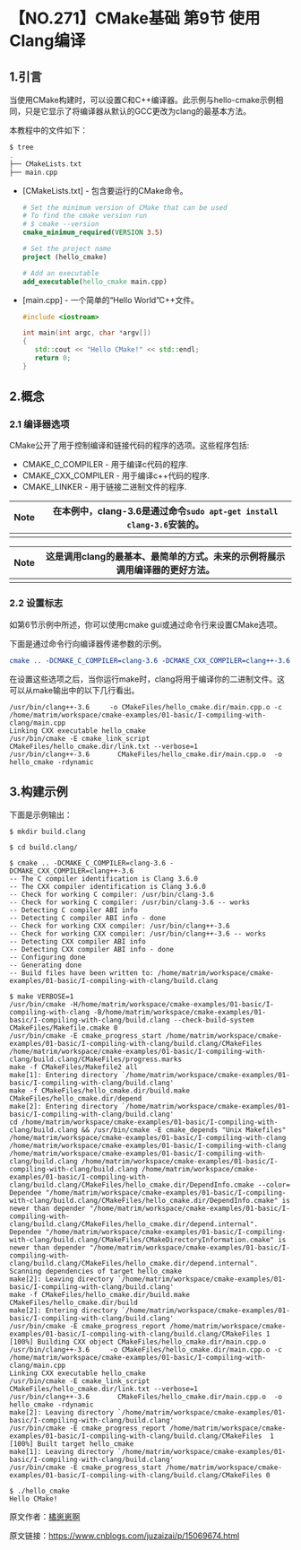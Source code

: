 # 【NO.271】CMake基础 第9节 使用Clang编译

## 1.引言

当使用CMake构建时，可以设置C和C++编译器。此示例与hello-cmake示例相同，只是它显示了将编译器从默认的GCC更改为clang的最基本方法。

本教程中的文件如下：

```objectivec
$ tree
.
├── CMakeLists.txt
├── main.cpp
```

- [CMakeLists.txt] - 包含要运行的CMake命令。

  ```cmake
  # Set the minimum version of CMake that can be used
  # To find the cmake version run
  # $ cmake --version
  cmake_minimum_required(VERSION 3.5)
  
  # Set the project name
  project (hello_cmake)
  
  # Add an executable
  add_executable(hello_cmake main.cpp)
  ```

- [main.cpp] - 一个简单的“Hello World”C++文件。

  ```cpp
  #include <iostream>
  
  int main(int argc, char *argv[])
  {
     std::cout << "Hello CMake!" << std::endl;
     return 0;
  }
  ```

## 2.概念

### 2.1 编译器选项

CMake公开了用于控制编译和链接代码的程序的选项。这些程序包括:

- CMAKE_C_COMPILER - 用于编译c代码的程序.
- CMAKE_CXX_COMPILER - 用于编译c++代码的程序.
- CMAKE_LINKER - 用于链接二进制文件的程序.

| Note | 在本例中，clang-3.6是通过命令`sudo apt-get install clang-3.6`安装的。 |
| ---- | ------------------------------------------------------------ |
|      |                                                              |

| Note | 这是调用clang的最基本、最简单的方式。未来的示例将展示调用编译器的更好方法。 |
| ---- | ------------------------------------------------------------ |
|      |                                                              |

### 2.2 设置标志

如第6节示例中所述，你可以使用cmake gui或通过命令行来设置CMake选项。

下面是通过命令行向编译器传递参数的示例。

```cmake
cmake .. -DCMAKE_C_COMPILER=clang-3.6 -DCMAKE_CXX_COMPILER=clang++-3.6
```

在设置这些选项之后，当你运行make时，clang将用于编译你的二进制文件。这可以从make输出中的以下几行看出。

```shell
/usr/bin/clang++-3.6     -o CMakeFiles/hello_cmake.dir/main.cpp.o -c /home/matrim/workspace/cmake-examples/01-basic/I-compiling-with-clang/main.cpp
Linking CXX executable hello_cmake
/usr/bin/cmake -E cmake_link_script CMakeFiles/hello_cmake.dir/link.txt --verbose=1
/usr/bin/clang++-3.6       CMakeFiles/hello_cmake.dir/main.cpp.o  -o hello_cmake -rdynamic
```

## 3.构建示例

下面是示例输出：

```shell
$ mkdir build.clang

$ cd build.clang/

$ cmake .. -DCMAKE_C_COMPILER=clang-3.6 -DCMAKE_CXX_COMPILER=clang++-3.6
-- The C compiler identification is Clang 3.6.0
-- The CXX compiler identification is Clang 3.6.0
-- Check for working C compiler: /usr/bin/clang-3.6
-- Check for working C compiler: /usr/bin/clang-3.6 -- works
-- Detecting C compiler ABI info
-- Detecting C compiler ABI info - done
-- Check for working CXX compiler: /usr/bin/clang++-3.6
-- Check for working CXX compiler: /usr/bin/clang++-3.6 -- works
-- Detecting CXX compiler ABI info
-- Detecting CXX compiler ABI info - done
-- Configuring done
-- Generating done
-- Build files have been written to: /home/matrim/workspace/cmake-examples/01-basic/I-compiling-with-clang/build.clang

$ make VERBOSE=1
/usr/bin/cmake -H/home/matrim/workspace/cmake-examples/01-basic/I-compiling-with-clang -B/home/matrim/workspace/cmake-examples/01-basic/I-compiling-with-clang/build.clang --check-build-system CMakeFiles/Makefile.cmake 0
/usr/bin/cmake -E cmake_progress_start /home/matrim/workspace/cmake-examples/01-basic/I-compiling-with-clang/build.clang/CMakeFiles /home/matrim/workspace/cmake-examples/01-basic/I-compiling-with-clang/build.clang/CMakeFiles/progress.marks
make -f CMakeFiles/Makefile2 all
make[1]: Entering directory `/home/matrim/workspace/cmake-examples/01-basic/I-compiling-with-clang/build.clang'
make -f CMakeFiles/hello_cmake.dir/build.make CMakeFiles/hello_cmake.dir/depend
make[2]: Entering directory `/home/matrim/workspace/cmake-examples/01-basic/I-compiling-with-clang/build.clang'
cd /home/matrim/workspace/cmake-examples/01-basic/I-compiling-with-clang/build.clang && /usr/bin/cmake -E cmake_depends "Unix Makefiles" /home/matrim/workspace/cmake-examples/01-basic/I-compiling-with-clang /home/matrim/workspace/cmake-examples/01-basic/I-compiling-with-clang /home/matrim/workspace/cmake-examples/01-basic/I-compiling-with-clang/build.clang /home/matrim/workspace/cmake-examples/01-basic/I-compiling-with-clang/build.clang /home/matrim/workspace/cmake-examples/01-basic/I-compiling-with-clang/build.clang/CMakeFiles/hello_cmake.dir/DependInfo.cmake --color=
Dependee "/home/matrim/workspace/cmake-examples/01-basic/I-compiling-with-clang/build.clang/CMakeFiles/hello_cmake.dir/DependInfo.cmake" is newer than depender "/home/matrim/workspace/cmake-examples/01-basic/I-compiling-with-clang/build.clang/CMakeFiles/hello_cmake.dir/depend.internal".
Dependee "/home/matrim/workspace/cmake-examples/01-basic/I-compiling-with-clang/build.clang/CMakeFiles/CMakeDirectoryInformation.cmake" is newer than depender "/home/matrim/workspace/cmake-examples/01-basic/I-compiling-with-clang/build.clang/CMakeFiles/hello_cmake.dir/depend.internal".
Scanning dependencies of target hello_cmake
make[2]: Leaving directory `/home/matrim/workspace/cmake-examples/01-basic/I-compiling-with-clang/build.clang'
make -f CMakeFiles/hello_cmake.dir/build.make CMakeFiles/hello_cmake.dir/build
make[2]: Entering directory `/home/matrim/workspace/cmake-examples/01-basic/I-compiling-with-clang/build.clang'
/usr/bin/cmake -E cmake_progress_report /home/matrim/workspace/cmake-examples/01-basic/I-compiling-with-clang/build.clang/CMakeFiles 1
[100%] Building CXX object CMakeFiles/hello_cmake.dir/main.cpp.o
/usr/bin/clang++-3.6     -o CMakeFiles/hello_cmake.dir/main.cpp.o -c /home/matrim/workspace/cmake-examples/01-basic/I-compiling-with-clang/main.cpp
Linking CXX executable hello_cmake
/usr/bin/cmake -E cmake_link_script CMakeFiles/hello_cmake.dir/link.txt --verbose=1
/usr/bin/clang++-3.6       CMakeFiles/hello_cmake.dir/main.cpp.o  -o hello_cmake -rdynamic
make[2]: Leaving directory `/home/matrim/workspace/cmake-examples/01-basic/I-compiling-with-clang/build.clang'
/usr/bin/cmake -E cmake_progress_report /home/matrim/workspace/cmake-examples/01-basic/I-compiling-with-clang/build.clang/CMakeFiles  1
[100%] Built target hello_cmake
make[1]: Leaving directory `/home/matrim/workspace/cmake-examples/01-basic/I-compiling-with-clang/build.clang'
/usr/bin/cmake -E cmake_progress_start /home/matrim/workspace/cmake-examples/01-basic/I-compiling-with-clang/build.clang/CMakeFiles 0

$ ./hello_cmake
Hello CMake!
```

原文作者：[橘崽崽啊](https://www.cnblogs.com/juzaizai/)

原文链接：https://www.cnblogs.com/juzaizai/p/15069674.html
